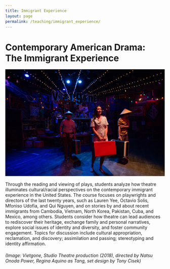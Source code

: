 ```yaml
---
title: Immigrant Experience
layout: page
permalink: /teaching/immigrant_experience/
---
```


# **Contemporary American Drama:<br> The Immigrant Experience**

![vietgone](../../assets/images/vietgone.jpeg)

Through the reading and viewing of plays, students analyze how theatre illuminates cultural/racial perspectives on the contemporary immigrant experience in the United States. The course focuses on playwrights and directors of the last twenty years, such as Lauren Yee, Octavio Solis, Mfoniso Udofia, and Qui Nguyen, and on stories by and about recent immigrants from Cambodia, Vietnam, North Korea, Pakistan, Cuba, and Mexico, among others. Students consider how theatre can lead audiences to rediscover their heritage, exchange family and personal narratives, explore social issues of identity and diversity, and foster community engagement. Topics for discussion include cultural appropriation, reclamation, and discovery; assimilation and passing; stereotyping and identity affirmation.

###### (Image: *Vietgone*, Studio Theatre production (2018), directed by Natsu Onoda Power, Regina Aquino as Tang, set design by Tony Cisek) 